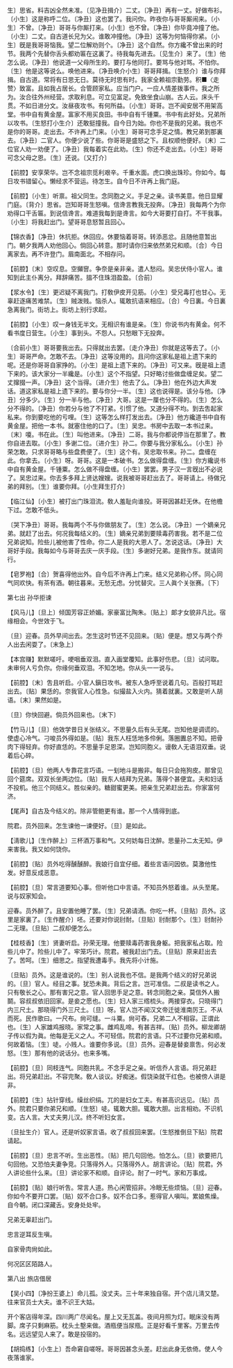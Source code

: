 <!-- { "loadSidebar": true } -->
生〕思省。料吉凶全然未准。〔见净丑揖介〕二丈。〔净丑〕再有一丈。好做布衫。〔小生〕这是称呼二位。〔净丑〕这也罢了。我问你。昨夜你与哥哥厮闹来。〔小生〕不曾。〔净丑〕哥哥与你厮打来。〔小生〕也不曾。〔净丑〕你毕竟冲撞了他。〔小生〕二丈。自古道长兄为父。谁敢冲撞他。〔净丑〕这等为何恼得你紧。〔小生〕旣是我哥哥恼我。望二位解劝则个。〔净丑〕这个自然。你方纔不曾出来的时节。我两个先替你舌头都劝匾在这裏了。待我每先进去。〔见生介〕来了。〔生〕他怎么说。〔净丑〕他说道一父母所生的。要打与他同打。要骂与他对骂。不怕你。〔生〕他是这等说么。唤他进来。〔净丑唤介小生〕哥哥拜揖。〔生怒介〕谁与你拜揖。自古道。常将有日思无日。莫待无时思有时。我家全赖祖宗勤劳。积■〈走赞〉致富。且如我占居长。合管顾家私。应当门户。一应人情差拨事件。我之所为。汝合往外州经营。求取利息。可立见富足。免致坐食山崩。古人云。床头千贯。不如日进分文。汝昼夜攻书。有何所益。〔小生〕哥哥。岂不闻安居不用架高堂。书中自有黄金屋。富家不用买良田。书中自有千锺粟。书中有此好处。兄弟所以攻书。〔生怒打小生介〕还敢挺撞我。自今日为始。你也不是我的兄弟。我也不是你的哥哥。走出去。不许再上门来。〔小生〕哥哥可念手足之情。教兄弟到那裏去。〔净丑〕二官人。你便少说了些。你哥哥是盛怒之下。且权顺他便好。〔末〕二位官人劝一劝便了。〔净丑〕我每着实在此劝。〔生〕你还不走出去。〔小生〕哥哥可念父母之恩。〔生〕还说。〔又打介〕 

【前腔】安享荣华。岂不念祖宗觅利艰辛。千重水面。虎口换出珠珍。你如今。每日攻书错留心。懒经求不营运。待怎生。自今日不许再上我门庭。

【前腔】〔小生〕听禀。祖父同生。念同胞之义。手足之亲。读书美意。他日显耀门庭。〔背介〕思省。岂知哥哥生怒嗔。信谗言教我无投奔。〔净丑〕我每两个为你劝得口干舌匾。到说信谗言。难道我每到是谗言。如今大哥要打自打。不干我事。〔小生〕将我赶出门。望哥哥息怒暂且回心。

【锦衣香】〔净丑〕休抗拒。休回应。休要恼着哥哥。转添恶忿。且随他意暂出门。朝夕我两人劝他回心。倘回心转意。那时请你归来依然弟兄和顺。〔合〕今日离家去。再不许登门。眉南面北。不相存问。

【前腔】〔末〕空叹息。空攧窨。争奈是亲非亲。遣人愁闷。吴忠伏侍小官人。谁知到此主仆离分。拜辞痛苦。搵不住珠泪盈盈。〔合前〕 

【浆水令】〔生〕更迟疑不离我门。打敎伊皮开见筋。〔小生〕受兄毒打也甘心。无辜赶逐痛苦难禁。〔生〕贼泼贱。恼杀人。辄敢抗语来相应。〔合〕今日裏。今日裏急离我门。街坊上。街坊上别行求趁。

【前腔】〔小生〕叹一身钱无半文。无相识有谁是亲。〔生〕你说书内有黄金。何不看书度日营生。〔小生〕事到头。不怨人。只愁眼下无投奔。

〔合前小生〕哥哥要我出去。只得就出去罢。〔走介净丑〕你就是这等去了。〔小生〕哥哥严命。怎敢不去。〔净丑〕这等没用的。且问你这家私是祖上遗下来的呢。还是你哥哥自家挣的。〔小生〕是祖上遗下来的。〔净丑〕可又来。旣是祖上遗下来的。该大家分一半纔是。〔小生〕这个不指望。只好略讨些做盘缠足矣。望二丈撺掇一声。〔净丑〕这个当得。〔进介生〕他去了么。〔净丑〕他在外边大声发话。道这家私是祖上遗下来的。要与你分一半。〔生〕这也说得是。该分与他。〔净丑〕分多少。〔生〕分一半与他。〔净丑〕大哥。这是一厘也分不得的。〔生〕怎么分不得的。〔净丑〕你若分与他了不打紧。引惯了他。又道分得不均。到去吿起家私来。你到要吃他的亏哩。〔生〕这等怎么样打发出去。〔净丑〕他方纔道书中自有黄金屋。把他一本书。就塞住他的口了。〔生〕吴忠。书房中去取一本书过来。〔末〕嗄。书在此。〔生〕叫他进来。〔净丑〕二哥。我与你都说停当在那里了。教你自进去取。〔小生〕多谢二位。〔进介生〕孙二。你要与我分家私么。〔小生〕孙荣怎敢。只求哥哥略与些盘费便了。〔生〕这个有。吴忠取书来。孙二。盘缠在此。你拿去。〔小生〕呀。哥哥。这是一本破书。怎么做得盘缠。〔生〕你方纔说书中自有黄金屋。千锺粟。怎么做不得盘缠。〔小生〕罢罢。男子汉一言旣出不必说了。吴忠过来。你去多多拜上贤达嫂嫂。说我被哥哥赶出去了。哥哥请上。待做兄弟的拜别。〔生〕谁要你拜。〔小生拜生打介〕 

【临江仙】〔小生〕被打出门珠泪流。敎人羞耻向谁投。哥哥因甚赶无休。在他檐下过。怎敢不低头。

〔哭下净丑〕哥哥。我每两个不与你做朋友了。〔生〕怎么说。〔净丑〕一个嫡亲兄弟。就赶了出去。何况我每结义的。〔生〕嫡亲兄弟到要赎毒药害我。若不是二位兄弟说知。险些儿被他害了性命。你二人是我的大恩人了。怎说这话。〔净丑〕大哥好手段。我每如今与哥哥去庆一庆手段。〔生〕多谢好兄弟。是我作东。就请同行。 

【皂罗袍】〔合〕贺喜得他出外。自今后不许再上门来。结义兄弟称心怀。同心同气同欢快。有茶有酒。朝往暮来。无愁无虑。分忧替灾。三人眞个关张赛。〔下〕 

第七出
孙华拒谏

【风马儿】〔旦上〕倾国芳容正娇媚。家豪富比陶朱。〔贴上〕郞才女貌非凡比。宿缘相会。今世效于飞。

〔旦〕迎春。员外早间出去。怎生这时节还不见回来。〔贴〕便是。想又与两个乔人出去闲耍了。〔末急上〕 

【本宫赚】默默嗟吁。哽咽垂双泪。直入画堂覆知。此事好伤悲。〔旦〕试问取。未审何人亏负你。你缘何垂双泪。不知怎地。你从头一一说与。

【前腔】〔末〕吿且听启。小官人鎭日攻书。被东人急呼至说着几句。百般打骂赶出去。〔贴〕果恁的。奈我官人心性急。似撮盐入火内。猜着就裏。又敢是听人胡语。〔末〕果然如是。

〔旦〕你快回避。倘员外回来也。〔末下〕 

【竹马儿】〔旦〕他效学昔日关张结义。不思量久后有头无尾。岂知他是调谎的。使虚心冷气。刁唆员外得如是。〔贴〕我东人枉恁地多伶俐。落圈圚总不知。把骨肉下得轻弃。你好直恁的。不思量手足恩深。岂知同胞义。谩敎人无语泪双垂。说着后心碎。

【前腔】〔旦〕他两人专靠花言巧语。一刬地斗是搬非。每日只会拖狗皮。那曾见回个筵席。双双长坐两边位。〔贴〕我东人结拜为兄弟。落得个甚便宜。夫和妇话不投机。他三个同结义。胜似亲的。糖甜蜜更美。把亲生兄弟赶出去。你家富何济。

【尾声】自古及今结义的。除非管鲍更有谁。那一个人情得到底。

院君。员外回来。怎生谏他一谏便好。〔旦〕是如此。 

【淸歌儿】〔生作醉上〕三杯酒万事和气。又何妨每日沈醉。思量孙二太无知。伊来害我。我又如何饶你。

【前腔】〔贴〕员外吃得醺醺醉。我娘行自宜仔细。着些言语问因依。莫激他性发。好意反成恶意。

【前腔】〔旦〕常言道要知心事。但听他口中言语。不知员外怒着谁。从头至尾。说与奴家知会。

迎春。员外醉了。且安置他睡了罢。〔生〕兄弟请酒。你吃一杯。〔旦贴〕员外。这里是家裏了。〔生作醒介〕呸。还要对你说尀耐。〔旦贴〕尀耐那个。〔生〕尀耐孙二无理。〔旦贴〕二叔却便怎么。 

【桂枝香】〔生〕贤妻听启。孙荣无理。他要赎毒药害我身躯。把我家私占取。险些儿中了。险些儿中了。牢笼巧计。院君。被我赶出门去。〔旦贴〕原来赶出去了。苦呵。〔生〕细思之。指望我遭毒手。我先将小计施。

〔旦贴〕员外。这是谁说的。〔生〕别人说我也不信。是我两个结义的好兄弟说的。〔旦〕官人。经目之事。犹恐未眞。背后之言。岂可准信。二叔是读书之人。只有敬长之心。那有害兄之意。官人回思手足之意。转念同胞之亲。莫信外人搬鬬。容叔叔依旧回家。是妾之愿也。〔生〕妇人家三绺梳头。两接穿衣。只晓得门内三尺土。那晓得门外三尺土。〔旦〕呀。官人岂不闻汉文帝迁徙淮南厉王。不从而死。民作歌曰。一尺布。尙可缝。一斗粟。尙可舂。兄弟二人不相容。正谓此也。〔生〕人家雄鸡报晓。家常之事。雌鸡乱啼。有甚吉祥。〔贴〕员外。柳龙卿胡子传以假为眞。他每是无义之人。不可轻信。院君的言语。只不过要你兄弟和顺。何故着恼。〔生〕唗。小贱人。谁要你多说。〔旦〕员外。迎春是替妾禀吿。何必发怒。〔生〕那有他的说话分。也来多嘴。 

【前腔】〔旦〕同枝连气。同胞共乳。不念手足之亲。听信乔人言语。将兄弟赶出。将兄弟赶出。不容完聚。敎人谈议。好痴迷。假饶染就干红色。也被傍人讲是非。

【前腔】〔生〕拈针穿线。缲丝织绢。兀的是妇女工夫。有甚高识远见。〔贴〕员外。院君只要你弟兄和顺。〔生怒〕唗。辄敢大胆。辄敢大胆。出言相劝。不识机变。古人言。大丈夫男儿汉。终不听妇女言。

〔旦扯生介〕官人。还是听奴家言语。收了叔叔回来罢。〔生怒推倒旦下贴〕院君请起。 

【前腔】〔旦〕忠言不听。生出恶性。〔贴〕把几句回他。怕怎么。〔旦〕欲要把几句回他。又恐怕夫妻争竞。只落得外人。只落得外人。胡言讲论。〔贴〕院君。外人讲论些什么来。〔旦〕讲论家不和顺。自评论。耐了一时气。家和万事成。

【前腔】〔贴〕娘行听吿。常言人道。热心闲管招非。冷眼无些烦恼。〔旦〕迎春。你如今不要开口罢。〔贴〕奴不合口多。奴不合口多。惹得官人嗔叫。累娘焦燥。自今朝。闭口深藏舌。安身处处牢。

兄弟无辜赶出门。



忠言逆耳反生嗔。

自家骨肉尙如此。



何况区区陌路人。 

第八出
旅店借居

【吴小四】〔净扮王婆上〕命儿孤。没丈夫。三十年来独自宿。开个店儿淸又楚。往来官员士大夫。谁不识王大姑。

开个客店得年深。四川两广尽闻名。屋上又无瓦盖。夜间月照为灯。眠床没有两脚。席子只剩麻筋。枕头土墼来做。酒甁便当尿甁。正是好看千里客。万里去传名。远远望见人来了。敢是投宿的。 

【胡捣练】〔小生上〕吾命窘自嗟呀。哥哥因甚念头差。赶出此身无依倚。使人今夜落谁家。

